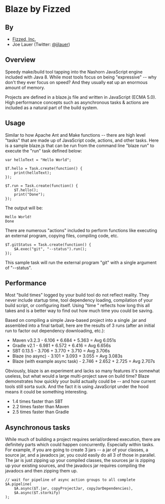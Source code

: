 Blaze by Fizzed
=======================================

## By

 - [Fizzed, Inc.](http://fizzed.co)
 - Joe Lauer (Twitter: [@jjlauer](http://twitter.com/jjlauer))


## Overview

Speedy make/build tool tapping into the Nashorn JavaScript engine included with
Java 8.  While most tools focus on being "expressive" -- why don't they ever
focus on speed?  And they usually eat up an enormous amount of memory.

Projects are defined in a blaze.js file and written in JavaScript (ECMA 5.0).
High performance concepts such as asynchronous tasks & actions are included as
a natural part of the build system.

## Usage

Similar to how Apache Ant and Make functions -- there are high level "tasks" that
are made up of JavaScript code, actions, and other tasks.  Here is a sample
blaze.js that can be run from the command line "blaze run" to execute the "run"
task defined below:

    var helloText = "Hello World";

    $T.hello = Task.create(function() {
        print(helloText);
    });

    $T.run = Task.create(function() {
        $T.hello();
        print("Done");
    });

The output will be:

    Hello World!
    Done

There are numerous "actions" included to perform functions like executing
an external program, copying files, compiling code, etc.

    $T.gitStatus = Task.create(function() {
        $A.exec("git", "--status").run();
    });

This sample task will run the external program "git" with a single argument of
"--status".

## Performance

Most "build times" logged by your build tool do not reflect reality. They never
include startup time, tool dependency loading, compilation of your build
script, or configuring itself.  Using "time <command>" reflects how long this
all takes and is a better way to find out how much time you could be saving.

Based on compiling a simple Java-based project into a single .jar and assembled
into a final tarball, here are the results of 3 runs (after an initial run
to factor out dependency downloading, etc.):

 - Maven v3.2.3 - 6.106 + 6.684 + 5.363 = Avg 6.051s
 - Gradle v2.1 - 6.981 + 6.572 + 6.416 = Avg 6.656s
 - SBT 0.13.5 - 3.706 + 3.770 + 3.710 = Avg 3.706s
 - Blaze (no async) - 3.101 + 3.093 + 3.055 = Avg 3.083s
 - Blaze (with example async task) - 2.746 + 2.652 + 2.725 = Avg 2.707s

Obviously, blaze is an experiment and lacks so many features it's somewhat 
useless, but what would a large multi-project save on build time? Blaze
demonstrates how quickly your build actually could be -- and how current tools
still sorta suck.  And the fact it is using JavaScript under the hood means it
could be something interesting.

 - 1.4 times faster than SBT
 - 2.2 times faster than Maven
 - 2.5 times faster than Gradle

## Asynchronous tasks

While much of building a project requires serial/ordered execution, there are
definitely parts which could happen concurrently.  Especially within tasks.
For example, if you are going to create 3 jars -- a jar of your classes, a
source jar, and a javadocs jar, you could easily do all 3 of those in parallel.
The jar is just zipping up your compiled classes, the sources jar is zipping
up your existing sources, and the javadocs jar requires compiling the javadocs
and then zipping them up.

    // wait for pipeline of async action groups to all complete
    $A.pipeline(
        $A.async($T.jar, copyProjectJar, copyJarDependencies),
        $A.async($T.storkify)
    );

